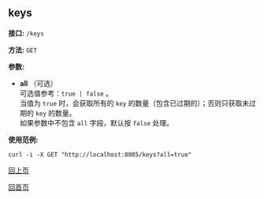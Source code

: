 keys
----------

**接口:** `/keys`

**方法:** `GET`

**参数:** 

*  **all** （可选）  
可选值参考：`true | false`  。  
当值为 `true` 时，会获取所有的 `key` 的数量（包含已过期的）；否则只获取未过期的 `key` 的数量。  
如果参数中不包含 `all` 字段，默认按 `false` 处理。

**使用范例:**

    curl -i -X GET "http://localhost:8085/keys?all=true"

[回上页](../hustdict.md)

[回首页](../../index.md)